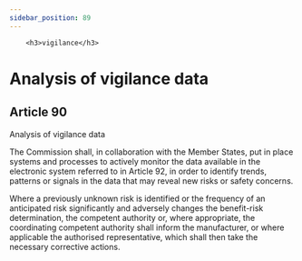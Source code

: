 ```yaml
---
sidebar_position: 89
---
```

        <h3>vigilance</h3>
<h1>Analysis of vigilance data</h1>
<h2>Article 90</h2>
   <p class="stitle-article-norm">Analysis of vigilance data</p>
   <p class="norm">The Commission shall, in collaboration with the 
Member&nbsp;States, put in place systems and processes to actively 
monitor the data available in the electronic system referred to in 
Article&nbsp;92, in order to identify trends, patterns or signals in the
 data that may reveal new risks or safety concerns.</p>
   <p class="norm">Where a previously unknown risk is identified or the 
frequency of an anticipated risk significantly and adversely changes the
 benefit-risk determination, the competent authority or, where 
appropriate, the coordinating competent authority shall inform the 
manufacturer, or where applicable the authorised representative, which 
shall then take the necessary corrective actions.</p>